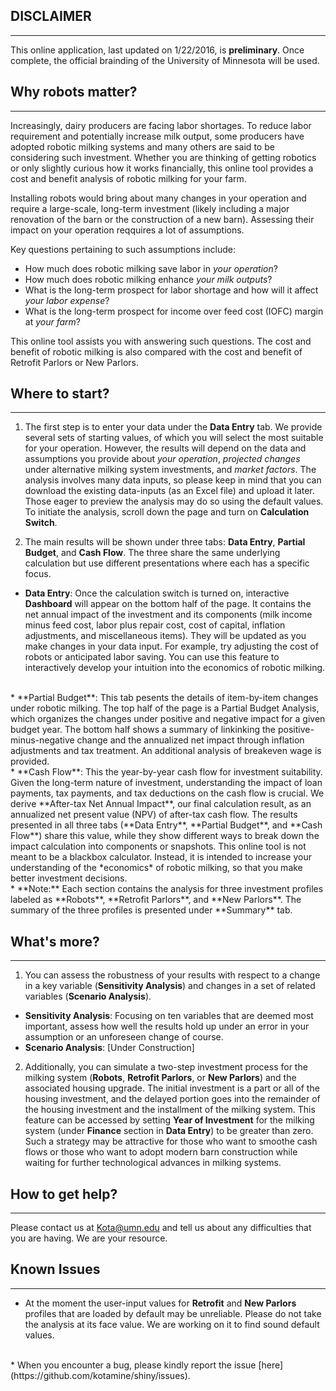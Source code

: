 

## DISCLAIMER
----
This online application, last updated on 1/22/2016, is **preliminary**.  Once complete, the official brainding of the University of Minnesota will be used.    


## Why robots matter? 
---
Increasingly, dairy producers are facing labor shortages. To reduce labor requirement and potentially increase milk output, some producers have adopted robotic milking systems and many others are said to be considering such investment. Whether you are thinking of getting robotics or only slightly curious how it works financially, this online tool provides a cost and benefit analysis of robotic milking for your farm.   


Installing robots would bring about many changes in your operation and require a large-scale, long-term investment (likely including a major renovation of the barn or the construction of a new barn). Assessing their impact on your operation reqquires a lot of assumptions. 

Key questions pertaining to such assumptions include:

+ How much does robotic milking save labor in *your operation*? 
+ How much does robotic milking enhance *your milk outputs*? 
+ What is the long-term prospect for labor shortage and how will it affect *your labor expense*? 
+ What is the long-term prospect for income over feed cost (IOFC) margin at *your farm*? 

This online tool assists you with answering such questions. The cost and benefit of robotic milking is also compared with the cost and benefit of Retrofit Parlors or New Parlors.  


## Where to start? 
---
1. The first step is to enter your data under the **Data Entry** tab.  We provide several sets of starting values, of which you will select the most suitable for your operation. However, the results will depend on the data and assumptions you provide about *your operation*, *projected changes* under alternative milking system investments, and *market factors*. The analysis involves many data inputs, so please keep in mind that you can download the existing data-inputs (as an Excel file) and upload it later. Those eager to preview the analysis may do so using the default values. To initiate the analysis, scroll down the page and turn on **Calculation Switch**.  

2. The main results will be shown under three tabs: **Data Entry**, **Partial Budget**, and **Cash Flow**. The three share the same underlying calculation but use different presentations where each has a specific focus. 
  * **Data Entry**: Once the calculation switch is turned on, interactive **Dashboard** will appear on the bottom half of the page. It contains the net annual impact of the investment and its components (milk income minus feed cost, labor plus repair cost, cost of capital, inflation adjustments, and miscellaneous items).  They will be updated as you make changes in your data input. For example, try adjusting the cost of robots or anticipated labor saving. You can use this feature to interactively develop your intuition into the economics of robotic milking.  
  <br>
  *  **Partial Budget**: This tab pesents the details of item-by-item changes under robotic milking. The top half of the page is a Partial Budget Analysis, which organizes the changes under positive and negative impact for a given budget year. The bottom half shows a summary of linkinking the positive-minus-negative change and the annualized net impact through inflation adjustments and tax treatment. An additional analysis of breakeven wage is provided.        
  <br>
  *  **Cash Flow**: This the year-by-year cash flow for investment suitability. Given the long-term nature of investment, understanding the impact of loan payments, tax payments, and tax deductions on the cash flow is crucial.  We derive **After-tax Net Annual Impact**, our final calculation result, as an annualized net present value (NPV) of after-tax cash flow. The results presented in all three tabs (**Data Entry**, **Partial Budget**, and **Cash Flow**) share this value, while they show different ways to break down the impact calculation into components or snapshots. This online tool is not meant to be a blackbox calculator. Instead, it is intended to increase your understanding of the *economics* of robotic milking, so that you make better investment decisions.   
  <br>
  * **Note:** Each section contains the analysis for three investment profiles labeled as **Robots**, **Retrofit Parlors**, and **New Parlors**. The summary of the three profiles is presented under **Summary** tab.   


## What's more? 
---
1. You can assess the robustness of your results with respect to a change in a key variable (**Sensitivity Analysis**) and changes in a set of related variables (**Scenario Analysis**).  
  * **Sensitivity Analysis**: Focusing on ten variables that are deemed most important, assess how well the results hold up under an error in your assumption or an unforeseen change of course.       
  * **Scenario Analysis**: [Under Construction]<br> 


2. Additionally, you can simulate a two-step investment process for the milking system (**Robots**, **Retrofit Parlors**, or **New Parlors**) and the associated housing upgrade. The initial investment is a part or all of the housing investment, and the delayed portion goes into the remainder of the housing investment and the installment of the milking system. This feature can be accessed by setting **Year of Investment** for the milking system (under **Finance** section in **Data Entry**) to be greater than zero. Such a strategy may be attractive for those who want to smoothe cash flows or those who want to adopt modern barn construction while waiting for further technological advances in milking systems.    


## How to get help? 
---
Please contact us at Kota@umn.edu and tell us about any difficulties that you are having. We are your resource. 

## Known Issues
--- 
* At the moment the user-input values for **Retrofit** and **New Parlors** profiles that are loaded by default may be unreliable. Please do not take the analysis at its face value. We are working on it to find sound default values. 
<br>
* When you encounter a bug, please kindly report the issue [here](https://github.com/kotamine/shiny/issues). 


 
